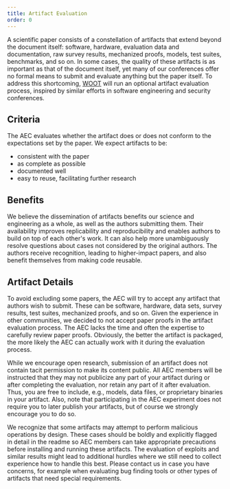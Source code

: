 ```yaml
---
title: Artifact Evaluation
order: 0
---
```


A scientific paper consists of a constellation of artifacts that extend beyond the document itself: software, hardware, evaluation data and documentation, raw survey results, mechanized proofs, models, test suites, benchmarks, and so on. In some cases, the quality of these artifacts is as important as that of the document itself, yet many of our conferences offer no formal means to submit and evaluate anything but the paper itself. To address this shortcoming, [WOOT](https://wootconference.org/) will run an optional artifact evaluation process, inspired by similar efforts in software engineering and security conferences.

## Criteria
The AEC evaluates whether the artifact does or does not conform to the expectations set by the paper. We expect artifacts to be:

* consistent with the paper
* as complete as possible
* documented well
* easy to reuse, facilitating further research

## Benefits

We believe the dissemination of artifacts benefits our science and engineering as a whole, as well as the authors submitting them. Their availability improves replicability and reproducibility and enables authors to build on top of each other's work. It can also help more unambiguously resolve questions about cases not considered by the original authors. The authors receive recognition, leading to higher-impact papers, and also benefit themselves from making code reusable.

## Artifact Details

To avoid excluding some papers, the AEC will try to accept any artifact that authors wish to submit. These can be software, hardware, data sets, survey results, test suites, mechanized proofs, and so on. Given the experience in other communities, we decided to not accept paper proofs in the artifact evaluation process. The AEC lacks the time and often the expertise to carefully review paper proofs. Obviously, the better the artifact is packaged, the more likely the AEC can actually work with it during the evaluation process.

While we encourage open research, submission of an artifact does not contain tacit permission to make its content public. All AEC members will be instructed that they may not publicize any part of your artifact during or after completing the evaluation, nor retain any part of it after evaluation. Thus, you are free to include, e.g., models, data files, or proprietary binaries in your artifact. Also, note that participating in the AEC experiment does not require you to later publish your artifacts, but of course we strongly encourage you to do so.

We recognize that some artifacts may attempt to perform malicious operations by design. These cases should be boldly and explicitly flagged in detail in the readme so AEC members can take appropriate precautions before installing and running these artifacts. The evaluation of exploits and similar results might lead to additional hurdles where we still need to collect experience how to handle this best. Please contact us in case you have concerns, for example when evaluating bug finding tools or other types of artifacts that need special requirements.